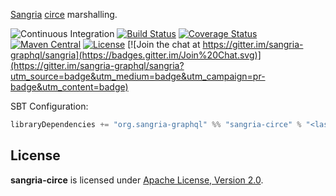 [Sangria](http://sangria-graphql.org/) [circe](http://circe.io) marshalling.

![Continuous Integration](https://github.com/sangria-graphql/sangria-circe/workflows/Continuous%20Integration/badge.svg)
[![Build Status](https://travis-ci.org/sangria-graphql/sangria-circe.svg?branch=master)](https://travis-ci.org/sangria-graphql/sangria-circe)
[![Coverage Status](http://coveralls.io/repos/sangria-graphql/sangria-circe/badge.svg?branch=master&service=github)](http://coveralls.io/github/sangria-graphql/sangria-circe?branch=master)
[![Maven Central](https://maven-badges.herokuapp.com/maven-central/org.sangria-graphql/sangria-circe_2.12/badge.svg)](https://maven-badges.herokuapp.com/maven-central/org.sangria-graphql/sangria-circe_2.12)
[![License](http://img.shields.io/:license-Apache%202-brightgreen.svg)](http://www.apache.org/licenses/LICENSE-2.0.txt)
[![Join the chat at https://gitter.im/sangria-graphql/sangria](https://badges.gitter.im/Join%20Chat.svg)](https://gitter.im/sangria-graphql/sangria?utm_source=badge&utm_medium=badge&utm_campaign=pr-badge&utm_content=badge)

SBT Configuration:

```scala
libraryDependencies += "org.sangria-graphql" %% "sangria-circe" % "<last version>"
```

## License

**sangria-circe** is licensed under [Apache License, Version 2.0](http://www.apache.org/licenses/LICENSE-2.0).
